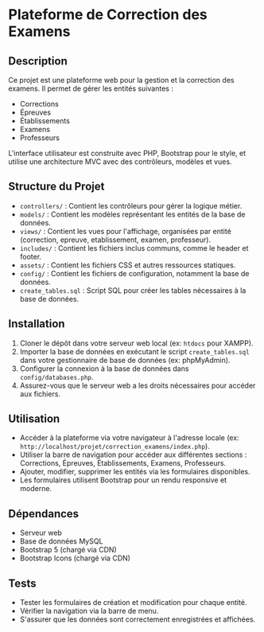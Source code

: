 # Plateforme de Correction des Examens

## Description

Ce projet est une plateforme web pour la gestion et la correction des examens. Il permet de gérer les entités suivantes :
- Corrections
- Épreuves
- Établissements
- Examens
- Professeurs

L'interface utilisateur est construite avec PHP, Bootstrap pour le style, et utilise une architecture MVC avec des contrôleurs, modèles et vues.

## Structure du Projet

- `controllers/` : Contient les contrôleurs pour gérer la logique métier.
- `models/` : Contient les modèles représentant les entités de la base de données.
- `views/` : Contient les vues pour l'affichage, organisées par entité (correction, epreuve, etablissement, examen, professeur).
- `includes/` : Contient les fichiers inclus communs, comme le header et footer.
- `assets/` : Contient les fichiers CSS et autres ressources statiques.
- `config/` : Contient les fichiers de configuration, notamment la base de données.
- `create_tables.sql` : Script SQL pour créer les tables nécessaires à la base de données.

## Installation

1. Cloner le dépôt dans votre serveur web local (ex: `htdocs` pour XAMPP).
2. Importer la base de données en exécutant le script `create_tables.sql` dans votre gestionnaire de base de données (ex: phpMyAdmin).
3. Configurer la connexion à la base de données dans `config/databases.php`.
4. Assurez-vous que le serveur web a les droits nécessaires pour accéder aux fichiers.

## Utilisation

- Accéder à la plateforme via votre navigateur à l'adresse locale (ex: `http://localhost/projet/correction_examens/index.php`).
- Utiliser la barre de navigation pour accéder aux différentes sections : Corrections, Épreuves, Établissements, Examens, Professeurs.
- Ajouter, modifier, supprimer les entités via les formulaires disponibles.
- Les formulaires utilisent Bootstrap pour un rendu responsive et moderne.

## Dépendances

- Serveur web 
- Base de données MySQL 
- Bootstrap 5 (chargé via CDN)
- Bootstrap Icons (chargé via CDN)

## Tests

- Tester les formulaires de création et modification pour chaque entité.
- Vérifier la navigation via la barre de menu.
- S'assurer que les données sont correctement enregistrées et affichées.


